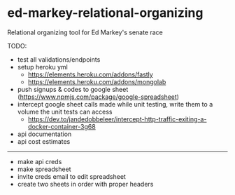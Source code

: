 # ed-markey-relational-organizing
Relational organizing tool for Ed Markey's senate race


TODO:

- test all validations/endpoints
- setup heroku yml
  - https://elements.heroku.com/addons/fastly
  - https://elements.heroku.com/addons/mongolab
- push signups & codes to google sheet (https://www.npmjs.com/package/google-spreadsheet)
- intercept google sheet calls made while unit testing, write them to a volume the unit tests can access
  - https://dev.to/jandedobbeleer/intercept-http-traffic-exiting-a-docker-container-3g68
- api documentation
- api cost estimates


----


* make api creds
* make spreadsheet
* invite creds email to edit spreadsheet
* create two sheets in order with proper headers
